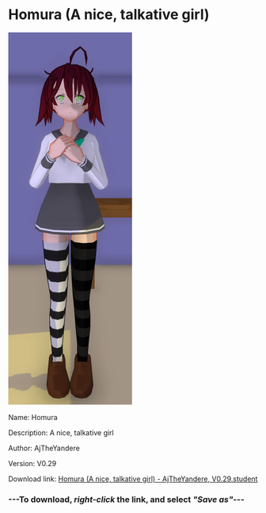 # Homura (A nice, talkative girl)

<img src = "https://raw.githubusercontent.com/Arbiter1223/Daigaku-Gurashi-Custom-Students/master/Students/Files/Homura%20(A%20nice%2C%20talkative%20girl).png">

Name: Homura

Description: A nice, talkative girl

Author: AjTheYandere

Version: V0.29

Download link: <a href="https://raw.githubusercontent.com/Arbiter1223/Daigaku-Gurashi-Custom-Students/master/Students/Files/Homura%20(A%20nice%2C%20talkative%20girl)%20-%20AjTheYandere%2C%20V0.29.student">Homura (A nice, talkative girl) - AjTheYandere, V0.29.student</a>

### ---**To download, _right-click_ the link, and select _"Save as"_**---
